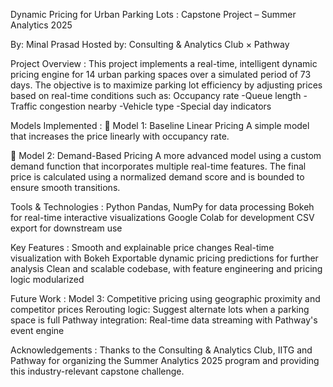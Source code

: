 Dynamic Pricing for Urban Parking Lots : 
Capstone Project – Summer Analytics 2025

By: Minal Prasad
Hosted by: Consulting & Analytics Club × Pathway

Project Overview : 
This project implements a real-time, intelligent dynamic pricing engine for 14 urban parking spaces over a simulated period of 73 days. The objective is to maximize parking lot efficiency by adjusting prices based on real-time conditions such as:
Occupancy rate
-Queue length
-Traffic congestion nearby
-Vehicle type
-Special day indicators

Models Implemented : 
🔹 Model 1: Baseline Linear Pricing
A simple model that increases the price linearly with occupancy rate.

🔹 Model 2: Demand-Based Pricing
A more advanced model using a custom demand function that incorporates multiple real-time features. The final price is calculated using a normalized demand score and is bounded to ensure smooth transitions.

Tools & Technologies :
Python 
Pandas, NumPy for data processing
Bokeh for real-time interactive visualizations
Google Colab for development
CSV export for downstream use

Key Features :
Smooth and explainable price changes
Real-time visualization with Bokeh
Exportable dynamic pricing predictions for further analysis
Clean and scalable codebase, with feature engineering and pricing logic modularized

 Future Work :
Model 3: Competitive pricing using geographic proximity and competitor prices
Rerouting logic: Suggest alternate lots when a parking space is full
Pathway integration: Real-time data streaming with Pathway's event engine

Acknowledgements :
Thanks to the Consulting & Analytics Club, IITG and Pathway for organizing the Summer Analytics 2025 program and providing this industry-relevant capstone challenge.











